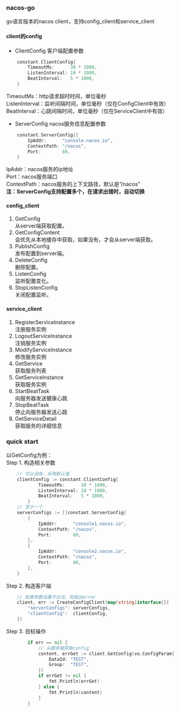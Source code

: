 ### nacos-go
go语言版本的nacos client，支持config_client和service_client

#### client的config
- ClientConfig 客户端配置参数  
```go
    constant.ClientConfig{
		TimeoutMs:      30 * 1000,
		ListenInterval: 10 * 1000,
		BeatInterval:   5 * 1000,
	}
```
TimeoutMs：http请求超时时间，单位毫秒  
ListenInterval：监听间隔时间，单位毫秒（仅在ConfigClient中有效）  
BeatInterval：心跳间隔时间，单位毫秒（仅在ServiceClient中有效）

- ServerConfig nacos服务信息配置参数
```go
    constant.ServerConfig{{
		IpAddr:      "console.nacos.io",
		ContextPath: "/nacos",
		Port:        80,
	}
```
IpAddr：nacos服务的ip地址  
Port：nacos服务端口  
ContextPath：nacos服务的上下文路径，默认是“/nacos”  
<b>注：ServerConfig支持配置多个，在请求出错时，自动切换</b>

#### config_client
1. GetConfig    
从server端获取配置。
2. GetConfigContent  
会优先从本地缓存中获取，如果没有，才会从server端获取。
3. PublishConfig  
发布配置到server端。
4. DeleteConfig  
删除配置。
5. ListenConfig   
监听配置变化。
6. StopListenConfig    
关闭配置监听。

#### service_client
1. RegisterServiceInstance  
注册服务实例  
2. LogoutServiceInstance  
注销服务实例  
3. ModifyServiceInstance  
修改服务实例  
4. GetService  
获取服务列表  
5. GetServiceInstance  
获取服务实例  
6. StartBeatTask  
向服务器发送健康心跳  
7. StopBeatTask  
停止向服务器发送心跳  
8. GetServiceDetail  
获取服务的详细信息  

### quick start
以GetConfig为例：  
Step 1. 构造相关参数  
```go
    // 可以没有，采用默认值
    clientConfig := constant.ClientConfig{
    		TimeoutMs:      30 * 1000,
    		ListenInterval: 10 * 1000,
    		BeatInterval:   5 * 1000,
    	} 
    // 至少一个
    serverConfigs := []constant.ServerConfig{
    	{
    	    IpAddr:      "console1.nacos.io",
    	    ContextPath: "/nacos",
    	    Port:        80,
        },
        {
        	IpAddr:      "console2.nacos.io",
        	ContextPath: "/nacos",
        	Port:        80,
        },
    }
```
Step 2. 构造客户端
```go
    // 如果参数设置不合法，将抛出error
    client, err := CreateConfigClient(map[string]interface{}{
    	"serverConfigs": serverConfigs,
    	"clientConfig":  clientConfig,
    })
```
Step 3. 目标操作
```go
        if err == nil {
        	// 从服务端获取config
    		content, errGet := client.GetConfig(vo.ConfigParam{
    			DataId: "TEST",
    			Group:  "TEST",
    		})
    		if errGet != nil {
    			fmt.Println(errGet)
    		} else {
    			fmt.Println(content)
    		}
    	}
```


